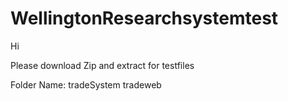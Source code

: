 # WellingtonResearchsystemtest

Hi 

 Please download Zip and extract for testfiles
 
 Folder Name: 
 tradeSystem
 tradeweb
